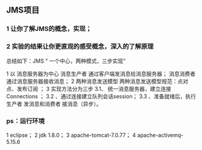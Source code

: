 ## JMS项目
### 1 让你了解JMS的概念，实现；
### 2 实验的结果让你更直观的感受概念，深入的了解原理

总结如下：JMS “ 一个中心，两种模式，三步实现”

1 以 消息服务器为中心
消息生产者 通过客户端发消息给消息服务器； 消息消费者通过消息服务器接收消息；
2 两种消息发送模型
两种消息发送模型规范：点对点、发布订阅 ；
3 实现方法分为三步
3.1、 统一消息服务器，建立连接Connections ；
3.2 、通过连接建立队列会话session；
3.3 、准备就绪后，执行 生产者 发消息和消费者 接消息（异步）。

### ps：运行环境
1 eclipse；
2 jdk 1.8.0；
3 apache-tomcat-7.0.77；
4 apache-activemq-5.15.6
